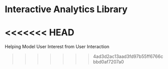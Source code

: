 # Interactive Analytics Library
<<<<<<< HEAD
=======

Helping Model User Interest from User Interaction
>>>>>>> 4ad3d2ac13aad3fd97b55ff6766cbbd0af7207a0
